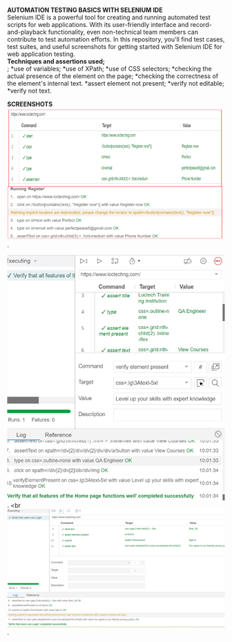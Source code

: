 **AUTOMATION TESTING BASICS WITH SELENIUM IDE**   <br>
Selenium IDE is a powerful tool for creating and running automated test scripts for web applications. With its user-friendly interface and record-and-playback functionality, even non-technical team members can contribute to test automation efforts. In this repository, you'll find test cases, test suites, and useful screenshots for getting started with Selenium IDE for web application testing.  <br>
**Techniques and assertions used;**  <br>;
*use of variables;
*use of XPath;
*use of CSS selectors;
*checking the actual presence of the element on the page;
*checking the correctness of the element's internal text.
*assert element not present;
*verify not editable;
*verify not text.

**SCREENSHOTS**   <br>
![Screenshots](./Selenium_Screenshot.png). <br>

![Screenshots](./Screenshot%202023-09-07%20100243.png).  <br
![Screenshots](./Screenshot%202023-09-07%20104436.png).